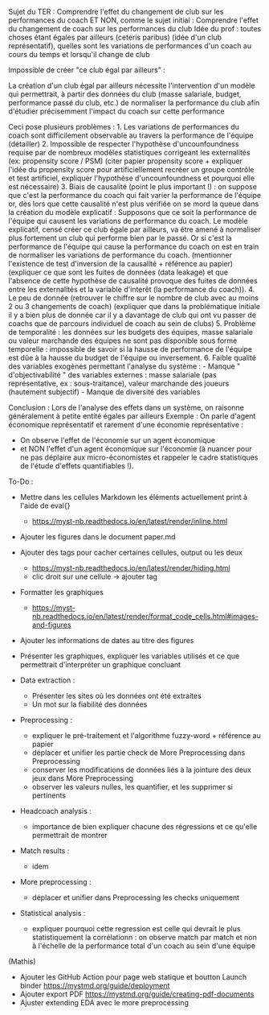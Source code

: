 Sujet du TER : Comprendre l'effet du changement de club sur les performances du coach 
ET NON, comme le sujet initial : Comprendre l'effet du changement de coach sur les performances du club
Idée du prof : toutes choses étant égales par ailleurs (ceteris paribus) (idée d'un club représentatif), quelles sont les variations de performances d'un coach au cours du temps et lorsqu'il change de club

Impossible de créer "ce club égal par ailleurs" :

La création d'un club égal par ailleurs nécessite l'intervention d'un modèle qui permettrait, à partir des données du club (masse salariale, budget, performance passé du club, etc.) de normaliser la performance du club afin d'étudier précisemment l'impact du coach sur cette performance 

Ceci pose plusieurs problèmes :
    1. Les variations de performances du coach sont difficilement observable au travers la performance de l'équipe (détailler)
    2. Impossible de respecter l'hypothèse d'uncounfoundness requise par de nombreux modèles statistiques corrigeant les externalités (ex: propensity score / PSM) (citer papier propensity score + expliquer l'idée du propensity score pour artificiellement recréer un groupe contrôle et test artificiel, expliquer l'hypothèse d'uncounfoundness et pourquoi elle est nécessaire)
    3. Biais de causalité (point le plus important !) : on suppose que c'est la performance du coach qui fait varier la performance de l'équipe or, dès lors que cette causalité n'est plus vérifiée on se mord la queue dans la création du modèle explicatif :
    Supposons que ce soit la performance de l'équipe qui causent les variations de performance du coach. Le modèle explicatif, censé créer ce club égale par ailleurs, va être amené à normaliser plus fortement un club qui performe bien par le passé. Or si c'est la performance de l'équipe qui cause la performance du coach on est en train de normaliser les variations de performance du coach. (mentionner l'existence de test d'inversion de la causalité + référence au papier) (expliquer ce que sont les fuites de données (data leakage) et que l'absence de cette hypothèse de causalité provoque des fuites de données entre les externalités et la variable d'interêt (la performance du coach)).
    4. Le peu de donnée (retrouver le chiffre sur le nombre de club avec au moins 2 ou 3 changements de coach) (expliquer que dans la problématique initiale il y a bien plus de donnée car il y a davantage de club qui ont vu passer de coachs que de parcours individuel de coach au sein de clubs)
    5. Problème de temporalité : les données sur les budgets des équipes, masse salariale ou valeur marchande des équipes ne sont pas disponible sous forme temporelle : impossible de savoir si la hausse de performance de l'équipe est dûe à la hausse du budget de l'équipe ou inversement.
    6. Faible qualité des variables exogènes permettant l'analyse du système : 
        - Manque " d'objectivabilité " des variables externes : masse salariale (pas représentative, ex : sous-traitance), valeur marchande des joueurs (hautement subjectif)
        - Manque de diversité des variables  

Conclusion :
Lors de l'analyse des effets dans un système, on raisonne généralement à petite entité égales par ailleurs
Exemple :  On parle d'agent économique représentatif et rarement d'une économie représentative :
- On observe l'effet de l'économie sur un agent économique 
- et NON l'effet d'un agent économique sur l'économie
(à nuancer pour ne pas déplaire aux micro-économistes et rappeler le cadre statistiques de l'étude d'effets quantifiables !).

To-Do :

- Mettre dans les cellules Markdown les éléments actuellement print à l'aide de eval{}
    - https://myst-nb.readthedocs.io/en/latest/render/inline.html
- Ajouter les figures dans le document paper.md
- Ajouter des tags pour cacher certaines cellules, output ou les deux 
    - https://myst-nb.readthedocs.io/en/latest/render/hiding.html
    - clic droit sur une cellule -> ajouter tag
- Formatter les graphiques
    - https://myst-nb.readthedocs.io/en/latest/render/format_code_cells.html#images-and-figures
- Ajouter les informations de dates au titre des figures
- Présenter les graphiques, expliquer les variables utilisés et ce que permettrait d'interpréter un graphique concluant

- Data extraction : 
    - Présenter les sites où les données ont été extraites
    - Un mot sur la fiabilité des données
- Preprocessing :
    - expliquer le pré-traitement et l'algorithme fuzzy-word + référence au papier
    - déplacer et unifier les partie check de More Preprocessing dans Preprocessing
    - conserver les modifications de données liés à la jointure des deux jeux dans More Preprocessing
    - observer les valeurs nulles, les quantifier, et les supprimer si pertinents
- Headcoach analysis :
    - importance de bien expliquer chacune des régressions et ce qu'elle permettrait de montrer
- Match results : 
    - idem
- More preprocessing :
    - déplacer et unifier dans Preprocessing les checks uniquement
- Statistical analysis :
    - expliquer pourquoi cette regression est celle qui devrait le plus statistiquement la corrélationn : on observe match par match et non à l'échelle de la performance total d'un coach au sein d'une équipe


(Mathis)
- Ajouter les GitHub Action pour page web statique et boutton Launch binder
    https://mystmd.org/guide/deployment
- Ajouter export PDF
    https://mystmd.org/guide/creating-pdf-documents
- Ajuster extending EDA avec le more preprocessing